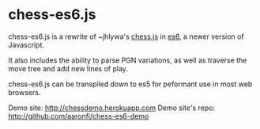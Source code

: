 # chess-es6.js
chess-es6.js is a rewrite of ~jhlywa's [chess.js](https://github.com/jhlywa/chess.js/) in [es6](https://github.com/lukehoban/es6features), a newer version of Javascript.

It also includes the ability to parse PGN variations, as well as traverse the move tree and add new lines of play.

chess-es6.js can be transpiled down to es5 for peformant use in most web browsers.

Demo site:  http://chessdemo.herokuapp.com
Demo site's repo:  http://github.com/aaronfi/chess-es6-demo

